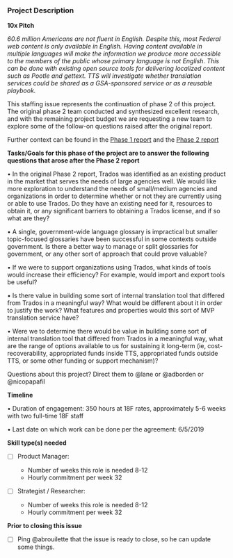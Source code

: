 ### Project Description

**10x Pitch** 

*60.6 million Americans are not fluent in English. Despite this, most Federal web content is only available in English. Having content available in multiple languages will make the information we produce more accessible to the members of the public whose primary language is not English. This can be done with existing open source tools for delivering localized content such as Pootle and gettext. TTS will investigate whether translation services could be shared as a GSA-sponsored service or as a reusable playbook.*

This staffing issue represents the continuation of phase 2 of this project. The original phase 2 team conducted and synthesized excellent research, and with the remaining project budget we are requesting a new team to explore some of the follow-on questions raised after the original report. 

Further context can be found in the [Phase 1 report](https://docs.google.com/document/d/1TkOpvhNiMdkT73dv5-oefKPSSuomfGUY3DIeq9hx5vA/edit#) and the [Phase 2 report](https://docs.google.com/document/d/1sQzPoHqyatQ_34nHRIMlICq5W9hU2jQtaZxWb0_q770/edit?ts=5b87f4ac#heading=h.c328ofidivft)

**Tasks/Goals for this phase of the project are to answer the following questions that arose after the Phase 2 report**

• In the original Phase 2 report, Trados was identified as an existing product in the market that serves the needs of large agencies well. We would like more exploration to understand the needs of small/medium agencies and organizations in order to determine whether or not they are currently using or able to use Trados. Do they have an existing need for it, resources to obtain it, or any significant barriers to obtaining a Trados license, and if so what are they?

• A single, government-wide language glossary is impractical but smaller topic-focused glossaries have been successful in some contexts outside government. Is there a better way to manage or split glossaries for government, or any other sort of approach that could prove valuable?

• If we were to support organizations using Trados, what kinds of tools would increase their efficiency? For example, would import and export tools be useful?

• Is there value in building some sort of internal translation tool that differed from Trados in a meaningful way? What would be different about it in order to justify the work? What features and properties would this sort of MVP translation service have?

• Were we to determine there would be value in building some sort of internal translation tool that differed from Trados in a meaningful way, what are the range of options available to us for sustaining it long-term (ie, cost-recoverability, appropriated funds inside TTS, appropriated funds outside TTS, or some other funding or support mechanism)?

Questions about this project? Direct them to @lane or @adborden or @nicopapafil

**Timeline**

• Duration of engagement: 350 hours at 18F rates, approximately 5-6 weeks with two full-time 18F staff

• Last date on which work can be done per the agreement: 6/5/2019 

**Skill type(s) needed**

- [ ] Product Manager:

  - Number of weeks this role is needed 8-12
  - Hourly commitment per week 32

- [ ] Strategist / Researcher:

  - Number of weeks this role is needed 8-12
  - Hourly commitment per week 32

**Prior to closing this issue**

- [ ] Ping @abrouilette that the issue is ready to close, so he can update some things.

